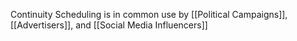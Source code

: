Continuity Scheduling is in common use by [[Political Campaigns]], [[Advertisers]], and [[Social Media Influencers]]